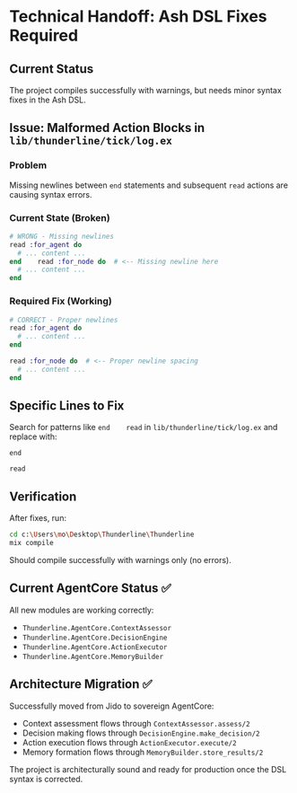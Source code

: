 # Technical Handoff: Ash DSL Fixes Required

## Current Status
The project compiles successfully with warnings, but needs minor syntax fixes in the Ash DSL.

## Issue: Malformed Action Blocks in `lib/thunderline/tick/log.ex`

### Problem
Missing newlines between `end` statements and subsequent `read` actions are causing syntax errors.

### Current State (Broken)
```elixir
# WRONG - Missing newlines
read :for_agent do
  # ... content ...
end    read :for_node do  # <-- Missing newline here
  # ... content ...
end
```

### Required Fix (Working)
```elixir
# CORRECT - Proper newlines
read :for_agent do
  # ... content ...
end

read :for_node do  # <-- Proper newline spacing
  # ... content ...
end
```

## Specific Lines to Fix

Search for patterns like `end    read` in `lib/thunderline/tick/log.ex` and replace with:
```
end

read
```

## Verification
After fixes, run:
```bash
cd c:\Users\mo\Desktop\Thunderline\Thunderline
mix compile
```

Should compile successfully with warnings only (no errors).

## Current AgentCore Status ✅

All new modules are working correctly:
- `Thunderline.AgentCore.ContextAssessor`
- `Thunderline.AgentCore.DecisionEngine` 
- `Thunderline.AgentCore.ActionExecutor`
- `Thunderline.AgentCore.MemoryBuilder`

## Architecture Migration ✅

Successfully moved from Jido to sovereign AgentCore:
- Context assessment flows through `ContextAssessor.assess/2`
- Decision making flows through `DecisionEngine.make_decision/2`
- Action execution flows through `ActionExecutor.execute/2`
- Memory formation flows through `MemoryBuilder.store_results/2`

The project is architecturally sound and ready for production once the DSL syntax is corrected.
